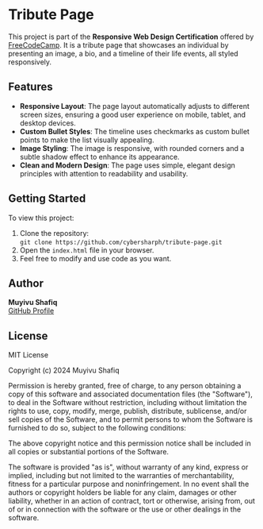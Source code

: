 # Tribute Page

This project is part of the **Responsive Web Design Certification** offered by [FreeCodeCamp](https://www.freecodecamp.org/). It is a tribute page that showcases an individual by presenting an image, a bio, and a timeline of their life events, all styled responsively.

## Features

- **Responsive Layout**: The page layout automatically adjusts to different screen sizes, ensuring a good user experience on mobile, tablet, and desktop devices.
- **Custom Bullet Styles**: The timeline uses checkmarks as custom bullet points to make the list visually appealing.
- **Image Styling**: The image is responsive, with rounded corners and a subtle shadow effect to enhance its appearance.
- **Clean and Modern Design**: The page uses simple, elegant design principles with attention to readability and usability.

## Getting Started

To view this project:

1. Clone the repository:  
   `git clone https://github.com/cybersharph/tribute-page.git`
2. Open the `index.html` file in your browser.
3. Feel free to modify and use code as you want.


## Author

**Muyivu Shafiq**  
[GitHub Profile](https://github.com/cybersharph)

## License

MIT License

Copyright (c) 2024 Muyivu Shafiq

Permission is hereby granted, free of charge, to any person obtaining a copy
of this software and associated documentation files (the "Software"), to deal
in the Software without restriction, including without limitation the rights
to use, copy, modify, merge, publish, distribute, sublicense, and/or sell
copies of the Software, and to permit persons to whom the Software is
furnished to do so, subject to the following conditions:

The above copyright notice and this permission notice shall be included in all
copies or substantial portions of the Software.

The software is provided "as is", without warranty of any kind, express or
implied, including but not limited to the warranties of merchantability,
fitness for a particular purpose and noninfringement. In no event shall the
authors or copyright holders be liable for any claim, damages or other
liability, whether in an action of contract, tort or otherwise, arising from,
out of or in connection with the software or the use or other dealings in the
software.